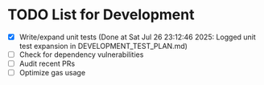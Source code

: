 # TODO List for Development

- [x] Write/expand unit tests  (Done at Sat Jul 26 23:12:46 2025: Logged unit test expansion in DEVELOPMENT_TEST_PLAN.md)
- [ ] Check for dependency vulnerabilities
- [ ] Audit recent PRs
- [ ] Optimize gas usage